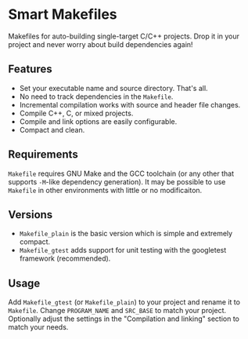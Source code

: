 Smart Makefiles
===============

Makefiles for auto-building single-target C/C++ projects.
Drop it in your project and never worry about build dependencies again!

Features
--------

- Set your executable name and source directory. That's all.
- No need to track dependencies in the `Makefile`.
- Incremental compilation works with source and header file changes.
- Compile C++, C, or mixed projects.
- Compile and link options are easily configurable.
- Compact and clean.

Requirements
------------

`Makefile` requires GNU Make and the GCC toolchain (or any other that
supports `-M`-like dependency generation). It may be possible to use
`Makefile` in other environments with little or no modificaiton.

Versions
--------

- `Makefile_plain` is the basic version which is simple and extremely compact.
- `Makefile_gtest` adds support for unit testing with the googletest framework (recommended).

Usage
-----

Add `Makefile_gtest` (or `Makefile_plain`) to your project and rename it to `Makefile`.
Change `PROGRAM_NAME` and `SRC_BASE` to match your project. Optionally adjust the settings
in the "Compilation and linking" section to match your needs.

